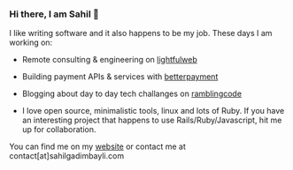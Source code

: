 ### Hi there, I am Sahil 👋

I like writing software and it also happens to be my job. These days I am working on:

- Remote consulting & engineering on [lightfulweb](https://www.lightfulweb.com)

- Building payment APIs & services with [betterpayment](https://www.betterpayment.de)

- Blogging about day to day tech challanges on [ramblingcode](https://www.ramblingcode.dev)

- I love open source, minimalistic tools, linux and lots of Ruby. If you have an interesting project that happens to use
  Rails/Ruby/Javascript, hit me up for collaboration.
  
You can find me on my [website](https://www.sahilgadimbayli.com) or contact me at contact[at]sahilgadimbayli.com
